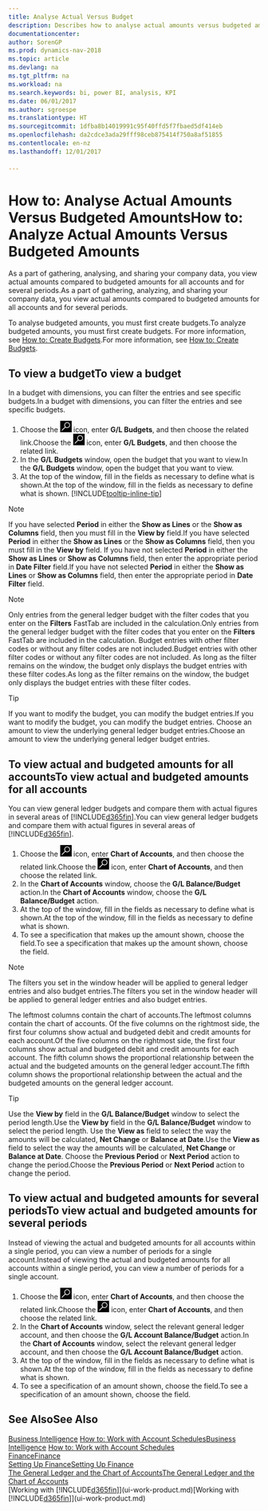 ```yaml
---
title: Analyse Actual Versus Budget
description: Describes how to analyse actual amounts versus budgeted amounts.
documentationcenter: 
author: SorenGP
ms.prod: dynamics-nav-2018
ms.topic: article
ms.devlang: na
ms.tgt_pltfrm: na
ms.workload: na
ms.search.keywords: bi, power BI, analysis, KPI
ms.date: 06/01/2017
ms.author: sgroespe
ms.translationtype: HT
ms.sourcegitcommit: 1dfba8b14019991c95f40ffd5f7fbaed5df414eb
ms.openlocfilehash: da2cdce3ada29fff98ceb875414f750a8af51855
ms.contentlocale: en-nz
ms.lasthandoff: 12/01/2017

---
```

# <a name="how-to-analyze-actual-amounts-versus-budgeted-amounts"></a><span data-ttu-id="26d43-103">How to: Analyse Actual Amounts Versus Budgeted Amounts</span><span class="sxs-lookup"><span data-stu-id="26d43-103">How to: Analyze Actual Amounts Versus Budgeted Amounts</span></span>
<span data-ttu-id="26d43-104">As a part of gathering, analysing, and sharing your company data, you view actual amounts compared to budgeted amounts for all accounts and for several periods.</span><span class="sxs-lookup"><span data-stu-id="26d43-104">As a part of gathering, analyzing, and sharing your company data, you view actual amounts compared to budgeted amounts for all accounts and for several periods.</span></span>

<span data-ttu-id="26d43-105">To analyse budgeted amounts, you must first create budgets.</span><span class="sxs-lookup"><span data-stu-id="26d43-105">To analyze budgeted amounts, you must first create budgets.</span></span> <span data-ttu-id="26d43-106">For more information, see [How to: Create Budgets](finance-how-create-budgets.md).</span><span class="sxs-lookup"><span data-stu-id="26d43-106">For more information, see [How to: Create Budgets](finance-how-create-budgets.md).</span></span>

## <a name="to-view-a-budget"></a><span data-ttu-id="26d43-107">To view a budget</span><span class="sxs-lookup"><span data-stu-id="26d43-107">To view a budget</span></span>
<span data-ttu-id="26d43-108">In a budget with dimensions, you can filter the entries and see specific budgets.</span><span class="sxs-lookup"><span data-stu-id="26d43-108">In a budget with dimensions, you can filter the entries and see specific budgets.</span></span>

1. <span data-ttu-id="26d43-109">Choose the ![Search for Page or Report](media/ui-search/search_small.png "Search for Page or Report icon") icon, enter **G/L Budgets**, and then choose the related link.</span><span class="sxs-lookup"><span data-stu-id="26d43-109">Choose the ![Search for Page or Report](media/ui-search/search_small.png "Search for Page or Report icon") icon, enter **G/L Budgets**, and then choose the related link.</span></span>
2. <span data-ttu-id="26d43-110">In the **G/L Budgets** window, open the budget that you want to view.</span><span class="sxs-lookup"><span data-stu-id="26d43-110">In the **G/L Budgets** window, open the budget that you want to view.</span></span>  
3. <span data-ttu-id="26d43-111">At the top of the window, fill in the fields as necessary to define what is shown.</span><span class="sxs-lookup"><span data-stu-id="26d43-111">At the top of the window, fill in the fields as necessary to define what is shown.</span></span> [!INCLUDE[tooltip-inline-tip](includes/tooltip-inline-tip_md.md)]

> [!NOTE]  
>   <span data-ttu-id="26d43-112">If you have selected **Period** in either the **Show as Lines** or the **Show as Columns** field, then you must fill in the **View by** field.</span><span class="sxs-lookup"><span data-stu-id="26d43-112">If you have selected **Period** in either the **Show as Lines** or the **Show as Columns** field, then you must fill in the **View by** field.</span></span> <span data-ttu-id="26d43-113">If you have not selected **Period** in either the **Show as Lines** or **Show as Columns** field, then enter the appropriate period in **Date Filter** field.</span><span class="sxs-lookup"><span data-stu-id="26d43-113">If you have not selected **Period** in either the **Show as Lines** or **Show as Columns** field, then enter the appropriate period in **Date Filter** field.</span></span>  

> [!NOTE]  
>   <span data-ttu-id="26d43-114">Only entries from the general ledger budget with the filter codes that you enter on the **Filters** FastTab are included in the calculation.</span><span class="sxs-lookup"><span data-stu-id="26d43-114">Only entries from the general ledger budget with the filter codes that you enter on the **Filters** FastTab are included in the calculation.</span></span> <span data-ttu-id="26d43-115">Budget entries with other filter codes or without any filter codes are not included.</span><span class="sxs-lookup"><span data-stu-id="26d43-115">Budget entries with other filter codes or without any filter codes are not included.</span></span> <span data-ttu-id="26d43-116">As long as the filter remains on the window, the budget only displays the budget entries with these filter codes.</span><span class="sxs-lookup"><span data-stu-id="26d43-116">As long as the filter remains on the window, the budget only displays the budget entries with these filter codes.</span></span>  

> [!TIP]  
>   <span data-ttu-id="26d43-117">If you want to modify the budget, you can modify the budget entries.</span><span class="sxs-lookup"><span data-stu-id="26d43-117">If you want to modify the budget, you can modify the budget entries.</span></span> <span data-ttu-id="26d43-118">Choose an amount to view the underlying general ledger budget entries.</span><span class="sxs-lookup"><span data-stu-id="26d43-118">Choose an amount to view the underlying general ledger budget entries.</span></span>

## <a name="to-view-actual-and-budgeted-amounts-for-all-accounts"></a><span data-ttu-id="26d43-119">To view actual and budgeted amounts for all accounts</span><span class="sxs-lookup"><span data-stu-id="26d43-119">To view actual and budgeted amounts for all accounts</span></span>  
<span data-ttu-id="26d43-120">You can view general ledger budgets and compare them with actual figures in several areas of [!INCLUDE[d365fin](includes/d365fin_md.md)].</span><span class="sxs-lookup"><span data-stu-id="26d43-120">You can view general ledger budgets and compare them with actual figures in several areas of [!INCLUDE[d365fin](includes/d365fin_md.md)].</span></span>

1. <span data-ttu-id="26d43-121">Choose the ![Search for Page or Report](media/ui-search/search_small.png "Search for Page or Report icon") icon, enter **Chart of Accounts**, and then choose the related link.</span><span class="sxs-lookup"><span data-stu-id="26d43-121">Choose the ![Search for Page or Report](media/ui-search/search_small.png "Search for Page or Report icon") icon, enter **Chart of Accounts**, and then choose the related link.</span></span>  
2. <span data-ttu-id="26d43-122">In the **Chart of Accounts** window, choose the **G/L Balance/Budget** action.</span><span class="sxs-lookup"><span data-stu-id="26d43-122">In the **Chart of Accounts** window, choose the **G/L Balance/Budget** action.</span></span>
3. <span data-ttu-id="26d43-123">At the top of the window, fill in the fields as necessary to define what is shown.</span><span class="sxs-lookup"><span data-stu-id="26d43-123">At the top of the window, fill in the fields as necessary to define what is shown.</span></span>  
4. <span data-ttu-id="26d43-124">To see a specification that makes up the amount shown, choose the field.</span><span class="sxs-lookup"><span data-stu-id="26d43-124">To see a specification that makes up the amount shown, choose the field.</span></span>  

> [!NOTE]  
>   <span data-ttu-id="26d43-125">The filters you set in the window header will be applied to general ledger entries and also budget entries.</span><span class="sxs-lookup"><span data-stu-id="26d43-125">The filters you set in the window header will be applied to general ledger entries and also budget entries.</span></span>

<span data-ttu-id="26d43-126">The leftmost columns contain the chart of accounts.</span><span class="sxs-lookup"><span data-stu-id="26d43-126">The leftmost columns contain the chart of accounts.</span></span> <span data-ttu-id="26d43-127">Of the five columns on the rightmost side, the first four columns show actual and budgeted debit and credit amounts for each account.</span><span class="sxs-lookup"><span data-stu-id="26d43-127">Of the five columns on the rightmost side, the first four columns show actual and budgeted debit and credit amounts for each account.</span></span> <span data-ttu-id="26d43-128">The fifth column shows the proportional relationship between the actual and the budgeted amounts on the general ledger account.</span><span class="sxs-lookup"><span data-stu-id="26d43-128">The fifth column shows the proportional relationship between the actual and the budgeted amounts on the general ledger account.</span></span>  

> [!TIP]  
>   <span data-ttu-id="26d43-129">Use the **View by** field in the **G/L Balance/Budget** window to select the period length.</span><span class="sxs-lookup"><span data-stu-id="26d43-129">Use the **View by** field in the **G/L Balance/Budget** window to select the period length.</span></span> <span data-ttu-id="26d43-130">Use the **View as** field to select the way the amounts will be calculated, **Net Change** or **Balance at Date**.</span><span class="sxs-lookup"><span data-stu-id="26d43-130">Use the **View as** field to select the way the amounts will be calculated, **Net Change** or **Balance at Date**.</span></span> <span data-ttu-id="26d43-131">Choose the **Previous Period** or **Next Period** action to change the period.</span><span class="sxs-lookup"><span data-stu-id="26d43-131">Choose the **Previous Period** or **Next Period** action to change the period.</span></span>  

## <a name="to-view-actual-and-budgeted-amounts-for-several-periods"></a><span data-ttu-id="26d43-132">To view actual and budgeted amounts for several periods</span><span class="sxs-lookup"><span data-stu-id="26d43-132">To view actual and budgeted amounts for several periods</span></span>  
<span data-ttu-id="26d43-133">Instead of viewing the actual and budgeted amounts for all accounts within a single period, you can view a number of periods for a single account.</span><span class="sxs-lookup"><span data-stu-id="26d43-133">Instead of viewing the actual and budgeted amounts for all accounts within a single period, you can view a number of periods for a single account.</span></span>  

1. <span data-ttu-id="26d43-134">Choose the ![Search for Page or Report](media/ui-search/search_small.png "Search for Page or Report icon") icon, enter **Chart of Accounts**, and then choose the related link.</span><span class="sxs-lookup"><span data-stu-id="26d43-134">Choose the ![Search for Page or Report](media/ui-search/search_small.png "Search for Page or Report icon") icon, enter **Chart of Accounts**, and then choose the related link.</span></span>  
2. <span data-ttu-id="26d43-135">In the **Chart of Accounts** window, select the relevant general ledger account, and then choose the **G/L Account Balance/Budget** action.</span><span class="sxs-lookup"><span data-stu-id="26d43-135">In the **Chart of Accounts** window, select the relevant general ledger account, and then choose the **G/L Account Balance/Budget** action.</span></span>  
3. <span data-ttu-id="26d43-136">At the top of the window, fill in the fields as necessary to define what is shown.</span><span class="sxs-lookup"><span data-stu-id="26d43-136">At the top of the window, fill in the fields as necessary to define what is shown.</span></span>   
4. <span data-ttu-id="26d43-137">To see a specification of an amount shown, choose the field.</span><span class="sxs-lookup"><span data-stu-id="26d43-137">To see a specification of an amount shown, choose the field.</span></span>  

## <a name="see-also"></a><span data-ttu-id="26d43-138">See Also</span><span class="sxs-lookup"><span data-stu-id="26d43-138">See Also</span></span>
<span data-ttu-id="26d43-139">[Business Intelligence](bi.md)
[How to: Work with Account Schedules](bi-how-work-account-schedule.md)</span><span class="sxs-lookup"><span data-stu-id="26d43-139">[Business Intelligence](bi.md)
[How to: Work with Account Schedules](bi-how-work-account-schedule.md)</span></span>  
[<span data-ttu-id="26d43-140">Finance</span><span class="sxs-lookup"><span data-stu-id="26d43-140">Finance</span></span>](finance.md)  
[<span data-ttu-id="26d43-141">Setting Up Finance</span><span class="sxs-lookup"><span data-stu-id="26d43-141">Setting Up Finance</span></span>](finance-setup-finance.md)  
[<span data-ttu-id="26d43-142">The General Ledger and the Chart of Accounts</span><span class="sxs-lookup"><span data-stu-id="26d43-142">The General Ledger and the Chart of Accounts</span></span>](finance-general-ledger.md)  
<span data-ttu-id="26d43-143">[Working with [!INCLUDE[d365fin](includes/d365fin_md.md)]](ui-work-product.md)</span><span class="sxs-lookup"><span data-stu-id="26d43-143">[Working with [!INCLUDE[d365fin](includes/d365fin_md.md)]](ui-work-product.md)</span></span>  

